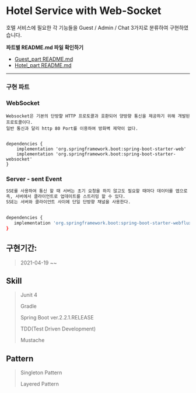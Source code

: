 # Hotel Service with Web-Socket 

호텔 서비스에 필요한 각 기능들을 Guest / Admin / Chat 3가지로 분류하여 구현하였습니다.



**파트별 README.md 파일 확인하기**
* [Guest_part README.md](./Guest/README.md)
* [Hotel_part README.md](./Hotel/README.md)

---

### 구현 파트


### WebSocket
```
Websocket은 기본의 단방햘 HTTP 프로토콜과 호환되어 양방향 통신을 제공하기 위해 개발된 프로토콜이다.
일반 통신과 달리 http 80 Port를 이용하여 방화벽 제약이 없다.


dependencies {
    implementation 'org.springframework.boot:spring-boot-starter-web'
    implementation 'org.springframework.boot:spring-boot-starter-websocket'
}
```

### Server - sent Event
``` bash
SSE를 사용하여 통신 할 때 서버는 초기 요청을 하지 않고도 필요할 때마다 데이터를 앱으로 푸시 할 수 있다. 
즉, 서버에서 클라이언트로 업데이트를 스트리밍 할 수 있다. 
SSE는 서버와 클라이언트 사이에 단일 단방향 채널을 사용한다.


dependencies {
   implementation 'org.springframework.boot:spring-boot-starter-webflux'
}
```

## 구현기간:
> 2021-04-19 ~~

## Skill
> Junit 4
>
> Gradle
>
> Spring Boot ver.2.2.1.RELEASE
>
> TDD(Test Driven Development)
> 
> Mustache

## Pattern
> Singleton Pattern
>
> Layered Pattern